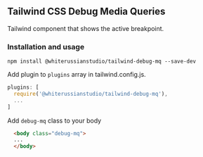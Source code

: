 ## Tailwind CSS Debug Media Queries
Tailwind component that shows the active breakpoint.

### Installation and usage
`npm install @whiterussianstudio/tailwind-debug-mq --save-dev`

Add plugin to `plugins` array in tailwind.config.js.

```js
plugins: [
  require('@whiterussianstudio/tailwind-debug-mq'),
  ...
]
```

Add `debug-mq` class to your body

```html
  <body class="debug-mq">
  ...
  </body>
```


